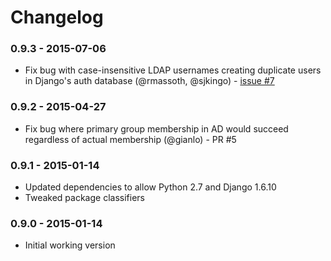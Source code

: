 Changelog
=========

### 0.9.3 - 2015-07-06

* Fix bug with case-insensitive LDAP usernames creating duplicate users in
  Django's auth database (@rmassoth, @sjkingo) - [issue #7](https://github.com/sjkingo/django_auth_ldap3/issues/7)

### 0.9.2 - 2015-04-27

* Fix bug where primary group membership in AD would succeed regardless
  of actual membership (@gianlo) - PR #5

### 0.9.1 - 2015-01-14

* Updated dependencies to allow Python 2.7 and Django 1.6.10
* Tweaked package classifiers

### 0.9.0 - 2015-01-14

* Initial working version
